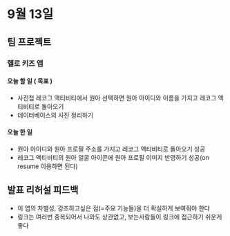 # 9월 13일

## 팀 프로젝트

### 헬로 키즈 앱

#### 오늘 할 일 ( 목표 )
- 사진첩 레코그 액티비티에서 원아 선택하면 원아 아이디와 이름을 가지고 레코그 액티비티로 돌아오기
- 데이터베이스의 사진 정리하기

#### 오늘 한 일
- 원아 아이디와 원아 프로필 주소를 가지고 레코그 액티비티로 돌아오기 성공
- 레코그 액티비티의 원아 얼굴 아이콘에 원아 프로필 이미지 반영하기 성공(on resume 이용하면 된다)

## 발표 리허설 피드백
- 이 앱의 차별성, 강조하고싶은 점(=주요 기능들)을 더 확실하게 보여줘야 한다
- 링크는 여러번 중복되어서 나와도 상관없고, 보는사람들이 링크에 접근하기 쉬운게 좋다

